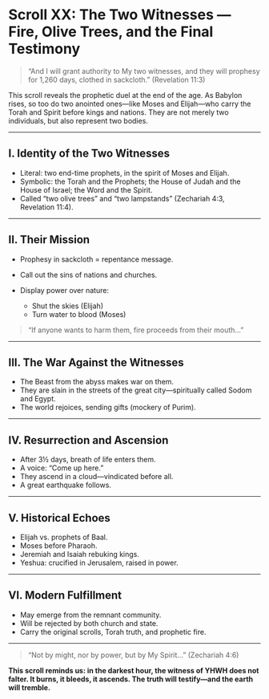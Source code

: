 # Scroll XX: The Two Witnesses — Fire, Olive Trees, and the Final Testimony

> “And I will grant authority to My two witnesses, and they will prophesy for 1,260 days, clothed in sackcloth.” (Revelation 11:3)

This scroll reveals the prophetic duel at the end of the age. As Babylon rises, so too do two anointed ones—like Moses and Elijah—who carry the Torah and Spirit before kings and nations. They are not merely two individuals, but also represent two bodies.

---

## I. Identity of the Two Witnesses

* Literal: two end-time prophets, in the spirit of Moses and Elijah.
* Symbolic: the Torah and the Prophets; the House of Judah and the House of Israel; the Word and the Spirit.
* Called “two olive trees” and “two lampstands” (Zechariah 4:3, Revelation 11:4).

---

## II. Their Mission

* Prophesy in sackcloth = repentance message.
* Call out the sins of nations and churches.
* Display power over nature:

  * Shut the skies (Elijah)
  * Turn water to blood (Moses)

> “If anyone wants to harm them, fire proceeds from their mouth...”

---

## III. The War Against the Witnesses

* The Beast from the abyss makes war on them.
* They are slain in the streets of the great city—spiritually called Sodom and Egypt.
* The world rejoices, sending gifts (mockery of Purim).

---

## IV. Resurrection and Ascension

* After 3½ days, breath of life enters them.
* A voice: “Come up here.”
* They ascend in a cloud—vindicated before all.
* A great earthquake follows.

---

## V. Historical Echoes

* Elijah vs. prophets of Baal.
* Moses before Pharaoh.
* Jeremiah and Isaiah rebuking kings.
* Yeshua: crucified in Jerusalem, raised in power.

---

## VI. Modern Fulfillment

* May emerge from the remnant community.
* Will be rejected by both church and state.
* Carry the original scrolls, Torah truth, and prophetic fire.

---

> “Not by might, nor by power, but by My Spirit...” (Zechariah 4:6)

**This scroll reminds us: in the darkest hour, the witness of YHWH does not falter. It burns, it bleeds, it ascends. The truth will testify—and the earth will tremble.**
